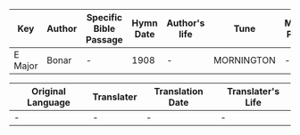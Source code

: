 Key | Author   | Specific Bible Passage     |Hymn Date |Author's life |Tune |Metrical Pattern   |Composer/Source
-- | --------- | ---------------------------|----------|--------------|-----|-------------------|-------------  
E Major |Bonar |- |1908 |- |MORNINGTON |- |Mornington

Original Language | Translater | Translation Date   | Translater's Life  
----------------- | --------- | --------------------|-------------     
\- |- |- |-
